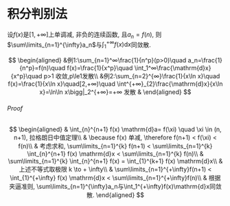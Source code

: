 # 积分判别法

设$f(x)$是$[1, +\infty]$上单调减, 非负的连续函数, 且$a_n=f(n)$, 则$\sum\limits_{n=1}^{\infty}a_n$与$\int_1^{+\infty}f(x)\mathrm{d}x$同敛散.

$$
\begin{aligned}
	&例1:\sum_{n=1}^∞\frac{1}{n^p}(p>0)\quad a_n=\frac{1}{n^p}=f(n)\quad f(x)=\frac{1}{x^p}\quad \int_1^∞\frac{\mathrm{d}x}{x^p}\quad p>1 收敛,p\le1发散\\
	&例2:\sum_{n=2}^{∞}\frac{1}{x\ln x}\quad f(x)=\frac{1}{x\ln x}\quad[2,+∞)\quad \int^{+∞}_{2}\frac{\mathrm{d}x}{x\ln x}=\ln\ln x\bigg|_2^{+∞}=+∞ 发散
	&
\end{aligned}
$$

###### Proof

$$
\begin{aligned}
	& \int_{n}^{n+1} f(x) \mathrm{d}a= f(\xi) \quad \xi \in (n, n+1), 拉格朗日中值定理\\
	& \because f(x) 单减, \therefore f(n+1) < f(\xi) < f(n)\\
	& 考虑求和, \sum\limits_{n=1}^{k} f(n+1) < \sum\limits_{n=1}^{k} \int_{n}^{n+1} f(x) \mathrm{d}x < \sum\limits_{n=1}^{k} f(n)\\
	& \sum\limits_{n=1}^{k} \int_{n}^{n+1} f(x) = \int_{1}^{k+1} f(x) \mathrm{d}x\\
	& 上述不等式取极限 k \to + \infty\\
	& \sum\limits_{n=1}^{+\infty}f(n+1) < \int_{1}^{+\infty} f(x) \mathrm{d}x < \sum\limits_{n=1}^{+\infty}f(n)\\
	& 根据夹逼准则, \sum\limits_{n=1}^{\infty}a_n与\int_1^{+\infty}f(x)\mathrm{d}x同敛散.
\end{aligned}
$$
